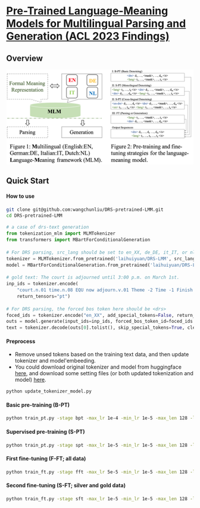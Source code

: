 # [Pre-Trained Language-Meaning Models for Multilingual Parsing and Generation (ACL 2023 Findings)]()

## Overview

![](./figs/overview.png)

## Quick Start

#### How to use
```bash
git clone git@github.com:wangchunliu/DRS-pretrained-LMM.git
cd DRS-pretrained-LMM
```

```python
# a case of drs-text generation
from tokenization_mlm import MLMTokenizer
from transformers import MBartForConditionalGeneration

# For DRS parsing, src_lang should be set to en_XX, de_DE, it_IT, or nl_XX
tokenizer = MLMTokenizer.from_pretrained('laihuiyuan/DRS-LMM', src_lang='<drs>')
model = MBartForConditionalGeneration.from_pretrained('laihuiyuan/DRS-LMM')

# gold text: The court is adjourned until 3:00 p.m. on March 1st.
inp_ids = tokenizer.encode(
    "court.n.01 time.n.08 EQU now adjourn.v.01 Theme -2 Time -1 Finish +1 time.n.08 ClockTime 15:00 MonthOfYear 3 DayOfMonth 1",
    return_tensors="pt")

# For DRS parsing, the forced bos token here should be <drs> 
foced_ids = tokenizer.encode("en_XX", add_special_tokens=False, return_tensors="pt")
outs = model.generate(input_ids=inp_ids, forced_bos_token_id=foced_ids.item(), num_beams=5, max_length=150)
text = tokenizer.decode(outs[0].tolist(), skip_special_tokens=True, clean_up_tokenization_spaces=False)
```

#### Preprocess
- Remove unsed tokens based on the training text data, and then update tokenizer and model'embeeding.
- You could download original tokenizer and model from huggingface 
[here](https://huggingface.co/facebook/mbart-large-50/tree/main), 
and download some setting files (or both updated tokenization and model)
[here](https://drive.google.com/drive/folders/1ZWZNvgjEuwU5MfxWxOyYKMi-MJ24cHWe?usp=sharing).
```bash
python update_tokenizer_model.py
```


#### Basic pre-training (B-PT)
```bash
python train_pt.py -stage bpt -max_lr 1e-4 -min_lr 1e-5 -max_len 128 -lang de_DE en_XX it_IT nl_XX -warmup_steps 3000 -decap_steps 30000
```

#### Supervised pre-training (S-PT)
```bash
python train_pt.py -stage spt -max_lr 1e-5 -min_lr 1e-5 -max_len 128 -lang de_DE en_XX it_IT nl_XX
```

#### First fine-tuning (F-FT; all data)
```bash
python train_ft.py -stage fft -max_lr 5e-5 -min_lr 1e-5 -max_len 128 -lang de_DE en_XX it_IT nl_XX -warmup_steps 3000 -decap_steps 30000
```

#### Second fine-tuning (S-FT; silver and gold data)
```bash
python train_ft.py -stage sft -max_lr 1e-5 -min_lr 1e-5 -max_len 128 -lang de_DE en_XX it_IT nl_XX
```
